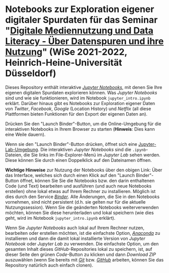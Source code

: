 # Notebooks zur Exploration eigener digitaler Spurdaten für das Seminar "[Digitale Mediennutzung und Data Literacy - Über Datenspuren und ihre Nutzung](https://lsf.hhu.de/qisserver/servlet/de.his.servlet.RequestDispatcherServlet?state=verpublish&status=init&vmfile=no&publishid=219560&moduleCall=webInfo&publishConfFile=webInfo&publishSubDir=veranstaltung)" (WiSe 2021-2022, Heinrich-Heine-Universität Düsseldorf)

Dieses Repository enthält interaktive [*Jupyter Notebooks*](https://jupyter-notebook.readthedocs.io/en/stable/notebook.html), mit denen Sie Ihre eigenen digitalen Spurdaten explorieren können. Was *Jupyter Notebooks* sind und wie sie funktionieren, wird im Notebook `jupyter_intro.ipynb` erklärt. Darüber hinaus gibt es Notebooks zur Exploration eigener Daten von *Twitter*, *Facebook*, *Google* (Location History) und *Netflix* (all diese Plattformen bieten Funktionen für den Export der eigenen Daten an).

Drücken Sie den "Launch Binder"-Button, um die Online-Umgebung für die interaktiven Notebooks in Ihrem Browser zu starten (**Hinweis**: Dies kann eine Weile dauern).

Wenn sie den "Launch Binder"-Button drücken, öffnet sich eine [Jupyter-Lab-Umgebung](https://jupyterlab.readthedocs.io/en/stable/). Die interaktiven *Jupyter Notebooks* sind die `.ipynb`-Dateien, die Sie links im File-Explorer-Menü im *Jupyter Lab* sehen werden. Diese können Sie durch einen Doppelklick auf den Dateinamen öffnen.


**Wichtige Hinweise** zur Nutzung der Notebooks über den obigen Link: 
Über das Interface, welches sich durch einen Klick auf den "Launch Binder"-Button öffnet, können Sie Sie die Notebooks bzw. den darin enthaltenen Code (und Text) bearbeiten und ausführen (und auch neue Notebooks erstellen) ohne lokal etwas auf Ihrem Rechner zu installieren. Möglich ist dies durch den Service [*Binder*](https://mybinder.org/).
Alle Änderungen, die Sie in den Notebooks vornehmen, sind nicht persistent (d.h. sie gelten nur für die aktuelle Nutzungssession). Wenn Sie die geänderten Notebooks weiterverwenden möchten, können Sie diese herunterladen und lokal speichern (wie dies geht, wird im Notebook `jupyter_intro.ipynb` erklärt).

Wenn Sie *Jupyter Notebooks* auch lokal auf Ihrem Rechner nutzen, bearbeiten oder erstellen möchten, ist die einfachste Option, [*Anaconda*](https://www.anaconda.com/products/individual) zu installieren und dann die damit lokal installierte Version von *Jupyter Notebook* oder *Jupyter Lab* zu verwenden. Die einfachste Option, um den gesamten Inhalt dieses *GitHub*-Repositories lokal zu speichern, ist, auf dieser Seite den grünen *Code*-Button zu klicken und dann *Download ZIP* auszuwählen (wenn Sie bereits mit [*Git*](https://git-scm.com/) bzw. [*GitHub*](https://github.com/) arbeiten, können Sie das Repository natürlich auch einfach clonen).